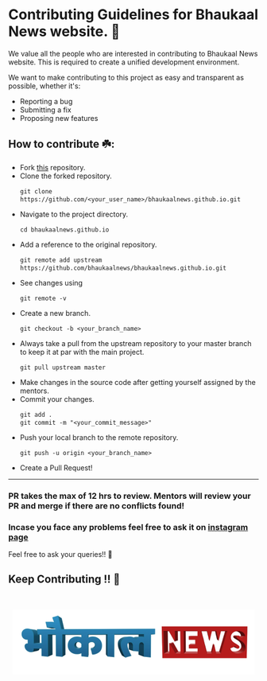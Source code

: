 # Contributing Guidelines for Bhaukaal News website.  🚀

We value all the people who are interested in contributing to Bhaukaal News website. This is required to create a unified development environment.

We want to make contributing to this project as easy and transparent as possible, whether it's:
* Reporting a bug
* Submitting a fix
* Proposing new features

## How to contribute ☘️:
*  Fork [this](https://github.com/smaranjitghose/bhaukaalnews.github.io.git) repository.
*  Clone the forked repository.
    ```
    git clone https://github.com/<your_user_name>/bhaukaalnews.github.io.git
    ```
* Navigate to the project directory.
    ```
    cd bhaukaalnews.github.io
    ```
* Add a reference to the original repository.
    ```
    git remote add upstream https://github.com/bhaukaalnews/bhaukaalnews.github.io.git
    ```
* See changes using
    ```
    git remote -v
    ```
* Create a new branch.
    ```
    git checkout -b <your_branch_name>
    ```
* Always take a pull from the upstream repository to your master branch to keep it at par with the main project.
    ```
    git pull upstream master
    ```
* Make changes in the source code after getting yourself assigned by the mentors.
* Commit your changes.
    ```
    git add .
    git commit -m "<your_commit_message>"
    ```
* Push your local branch to the remote repository.
    ```
    git push -u origin <your_branch_name>
    ```
* Create a Pull Request!
***
###  PR takes the max of 12 hrs to review. Mentors will review your PR and merge if there are no conflicts found!

### Incase you face any problems feel free to ask it on [instagram page](https://www.instagram.com/bhaukaalnews)



Feel free to ask your queries!! 🙌

## Keep Contributing !!  👋 
<br>
<p align="center"><img src="images/logo1.png"></p>